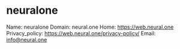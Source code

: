 
# neuralone

Name: neuralone
Domain: neural.one
Home: https://web.neural.one
Privacy_policy: https://web.neural.one/privacy-policy/
Email: info@neural.one
